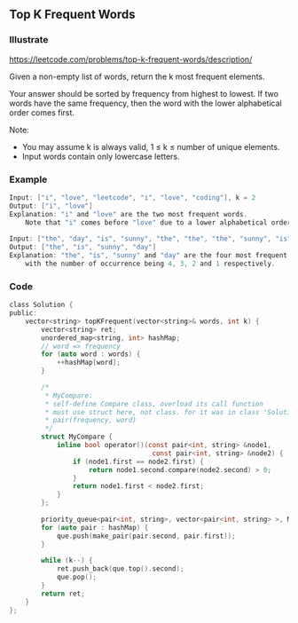 ## Top K Frequent Words
### Illustrate
<https://leetcode.com/problems/top-k-frequent-words/description/>

Given a non-empty list of words, return the k most frequent elements.

Your answer should be sorted by frequency from highest to lowest. If two words have the same frequency, then the word with the lower alphabetical order comes first.

Note:

- You may assume k is always valid, 1 ≤ k ≤ number of unique elements.
- Input words contain only lowercase letters.

### Example
```c
Input: ["i", "love", "leetcode", "i", "love", "coding"], k = 2
Output: ["i", "love"]
Explanation: "i" and "love" are the two most frequent words.
    Note that "i" comes before "love" due to a lower alphabetical order.
    
Input: ["the", "day", "is", "sunny", "the", "the", "the", "sunny", "is", "is"], k = 4
Output: ["the", "is", "sunny", "day"]
Explanation: "the", "is", "sunny" and "day" are the four most frequent words,
    with the number of occurrence being 4, 3, 2 and 1 respectively.
```

### Code
```c
class Solution {
public:
    vector<string> topKFrequent(vector<string>& words, int k) {
        vector<string> ret;
        unordered_map<string, int> hashMap;
        // word => frequency
        for (auto word : words) {
            ++hashMap[word];
        }
        
        /*
         * MyCompare: 
         * self-define Compare class, overload its call function
         * must use struct here, not class. for it was in class 'Solution'
         * pair(frequency, word)
         */
        struct MyCompare {
            inline bool operator()(const pair<int, string> &node1,
                                    const pair<int, string> &node2) {
                if (node1.first == node2.first) {
                    return node1.second.compare(node2.second) > 0;
                }
                return node1.first < node2.first;
            }   
        };
        
        priority_queue<pair<int, string>, vector<pair<int, string> >, MyCompare> que;
        for (auto pair : hashMap) {
            que.push(make_pair(pair.second, pair.first));
        }
        
        while (k--) {
            ret.push_back(que.top().second);
            que.pop();
        }
        return ret;
    }
};
```
